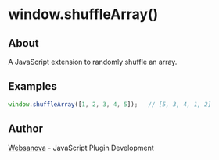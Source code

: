 # window.shuffleArray()

## About

A JavaScript extension to randomly shuffle an array.

## Examples

```js
window.shuffleArray([1, 2, 3, 4, 5]);   // [5, 3, 4, 1, 2]
```

## Author

[Websanova](http://websanova.com) - JavaScript Plugin Development